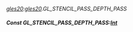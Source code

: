_[gles20](../../modules/gles20/gles20-module.md):[gles20](../../modules/gles20/gles20-module.md).GL\_STENCIL\_PASS\_DEPTH\_PASS_
##### Const GL\_STENCIL\_PASS\_DEPTH\_PASS:[Int](../../modules/wonkey/wonkey-types-int.md)
